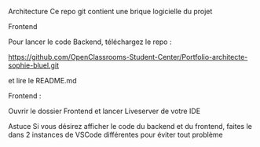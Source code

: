 Architecture
Ce repo git contient une brique logicielle du projet

Frontend

Pour lancer le code
Backend, téléchargez le repo :

https://github.com/OpenClassrooms-Student-Center/Portfolio-architecte-sophie-bluel.git

et lire le README.md

Frontend :

Ouvrir le dossier Frontend et lancer Liveserver de votre IDE

Astuce
Si vous désirez afficher le code du backend et du frontend, faites le dans 2 instances de VSCode différentes pour éviter tout problème
